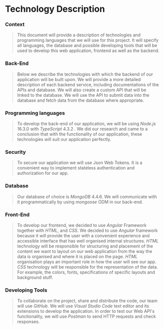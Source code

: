 # Technology Description

### Context
> This document will provide a description of technologies and programming languages that we will use for this project. It will specify all languages, the database and possible developing tools that will be used to develop this web application, frontend as well as the backend.

### Back-End
> Below we describe the technologies with which the backend of our application will be built upon. We will provide a more detailed description of each backend service, including documentations of the APIs and database.  We will also create a custom API that will be linked to the database.  We will use the API to submit data into the database and fetch data from the database where appropriate.

### Programming languages
> To develop the back-end of our application, we will be using *Node.js* 16.3.0 with *TypeScript* 4.3.2 . We did our research and came to a conclusion that with the functionality of our application, these technologies will suit our application perfectly.

### Security
> To secure our application we will use Json Web Tokens. It is a convenient way to implement stateless authentication and authorization for our app.

### Database
> Our database of choice is *MongoDB* 4.4.6. We will communicate with it programmatically by using *mongoose* ODM in our back-end.

### Front-End
> To develop our frontend, we decided to use *Angular* Framework together with *HTML*, and *CSS*. We decided to use *Angular* framework because it will provide the user with a convenient experience and accessible interface that has well organised internal structures.
*HTML* technology will be responsible for structuring and placement of the content we want to layout on our web application from the way the data is organised and where it is placed on the page. *HTML* organisation plays an important role in how the user will see our app.
*CSS* technology will be responsible for the representation of the data. For example, the colors, fonts, specifications of specific layouts and background stuff.

### Developing Tools
> To collaborate on the project, share and distribute the code, our team will use *GitHub*. We will use *Visual Studio Code* text editor and its extensions to develop the application. In order to test our Web API's functionality, we will use *Postman* to send HTTP requests and check responses.
